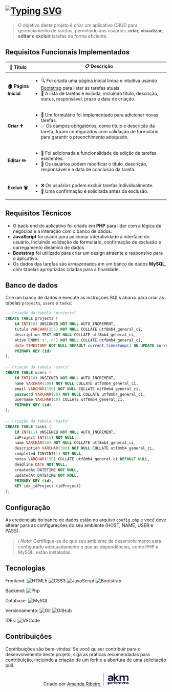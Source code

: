 # [![Typing SVG](https://readme-typing-svg.demolab.com?font=Fira+Code&weight=600&size=16&pause=1000&color=004DF7&center=falso&vCenter=falso&repeat=falso&random=falso&width=435&lines=Aplicativo+de+Gerenciamento+de+Projetos+(CRUD))](https://git.io/typing-svg)

> O objetivo deste projeto é criar um aplicativo CRUD para gerenciamento de tarefas, permitindo aos usuários: **criar, visualizar, editar e excluir** tarefas de forma eficiente.

## Requisitos Funcionais Implementados

<table>
    <thead>
        <tr>
            <th>📄 Título</th>
            <th>📋 Descrição</th>
        </tr>
    </thead>
    <tbody>
        <tr>
            <td><b>🏠 Página Inicial</b></td>
            <td>
                <ul>
                    <li>🔍 Foi criada uma página inicial limpa e intuitiva usando <a href="https://getbootstrap.com/">Bootstrap</a> para listar as tarefas atuais.</li>
                    <li>📅 A lista de tarefas é exibida, incluindo título, descrição, status, responsável, prazo e data de criação.</li>
                </ul>
            </td>
        </tr>
        <tr>
            <td><b>Criar ➕</b></td>
            <td>
                <ul>
                    <li>📝 Um formulário foi implementado para adicionar novas tarefas.</li>
                    <li>✅ Os campos obrigatórios, como título e descrição da tarefa, foram configurados com validação de formulário para garantir o preenchimento adequado.</li>
                </ul>
            </td>
        </tr>
        <tr>
            <td><b>Editar ✏️ </b></td>
            <td>
                <ul>
                    <li>🔄 Foi adicionada a funcionalidade de edição de tarefas existentes.</li>
                    <li>📝 Os usuários podem modificar o título, descrição, responsável e a data de conclusão da tarefa.</li>
                </ul>
            </td>
        </tr>
        <tr>
            <td><b>Excluir 🗑️</b></td>
            <td>
                <ul>
                    <li>❌ Os usuários podem excluir tarefas individualmente.</li>
                    <li>🤔 Uma confirmação é solicitada antes da exclusão.</li>
                </ul>
            </td>
        </tr>
    </tbody>
</table>


## Requisitos Técnicos

- O back-end do aplicativo foi criado em **PHP** para lidar com a lógica de negócios e a interação com o banco de dados.
- **JavaScript** foi usado para adicionar interatividade à interface do usuário, incluindo validação de formulário, confirmação de exclusão e carregamento dinâmico de dados.
- **Bootstrap** foi utilizado para criar um design atraente e responsivo para o aplicativo.
- Os dados das tarefas são armazenados em um banco de dados **MySQL**, com tabelas apropriadas criadas para a finalidade.

## Banco de dados
Crie um banco de dados e execute as instruções SQLs abaixo para criar as tabelas `projects`, `users` e `tasks`:

```sql
-- Criação da tabela "projects"
CREATE TABLE projects (
    id INT(10) UNSIGNED NOT NULL AUTO_INCREMENT,
    titulo VARCHAR(255) NOT NULL COLLATE utf8mb4_general_ci,
    description TEXT NOT NULL COLLATE utf8mb4_general_ci,
    ativo ENUM('s','n') NOT NULL COLLATE utf8mb4_general_ci,
    date TIMESTAMP NOT NULL DEFAULT current_timestamp() ON UPDATE current_timestamp(),
    PRIMARY KEY (id)
);

-- Criação da tabela "users"
CREATE TABLE users (
    id INT(10) UNSIGNED NOT NULL AUTO_INCREMENT,
    name VARCHAR(100) NOT NULL COLLATE utf8mb4_general_ci,
    email VARCHAR(150) NOT NULL COLLATE utf8mb4_general_ci,
    password VARCHAR(20) NOT NULL COLLATE utf8mb4_general_ci,
    username VARCHAR(10) COLLATE utf8mb4_general_ci,
    PRIMARY KEY (id)
);

-- Criação da tabela "tasks"
CREATE TABLE tasks (
    id INT(11) UNSIGNED NOT NULL AUTO_INCREMENT,
    idProject INT(11) NOT NULL,
    name VARCHAR(50) NOT NULL COLLATE utf8mb4_general_ci,
    description VARCHAR(300) NOT NULL COLLATE utf8mb4_general_ci,
    completed TINYINT(1) NOT NULL,
    notes VARCHAR(150) COLLATE utf8mb4_general_ci DEFAULT NULL,
    deadline DATE NOT NULL,
    createdAt DATETIME NOT NULL,
    updatedAt DATETIME NOT NULL,
    PRIMARY KEY (id),
    KEY idx_idProject (idProject)
);
```

## Configuração
As credenciais do banco de dados estão no arquivo `config.php` e você deve alterar para as configurações do seu ambiente (HOST, NAME, USER e PASS).

> ℹ️ *Nota:* Certifique-se de que seu ambiente de desenvolvimento está configurado adequadamente e que as dependências, como PHP e MySQL, estão instaladas.

## Tecnologias

Frontend:
![HTML5](https://img.shields.io/badge/-HTML5-E34F26?style=flat-square&logo=html5&logoColor=white)
![CSS3](https://img.shields.io/badge/-CSS3-1572B6?style=flat-square&logo=css3)
![JavaScript](https://img.shields.io/badge/-JavaScript-black?style=flat-square&logo=javascript)
![Bootstrap](https://img.shields.io/badge/-Bootstrap-563D7C?style=flat-square&logo=bootstrap)

Backend:
![Php](https://img.shields.io/badge/-PHP-6DB33F?style=flat-square&logo=php&logoColor=white)

Database:
![MySQL](https://img.shields.io/badge/-MySQL-4479A1?style=flat-square&logo=mysql&logoColor=white)

Versionamento:
![Git](https://img.shields.io/badge/-Git-black?style=flat-square&logo=git)
![GitHub](https://img.shields.io/badge/-GitHub-181717?style=flat-square&logo=github)

IDEs:
![VSCode](https://img.shields.io/badge/-VSCode-007ACC?style=flat-square&logo=visual-studio-code&logoColor=white)

## Contribuições

Contribuições são bem-vindas! Se você quiser contribuir para o desenvolvimento deste projeto, siga as práticas recomendadas para contribuição, incluindo a criação de um fork e a abertura de uma solicitação pull.

<div align="center">Criado por <a href="https://github.com/Amanda-ribeiiro">Amanda Ribeiro.</a>
<img src="logo.png" alt="Logo Akm" width="80">
</div>



